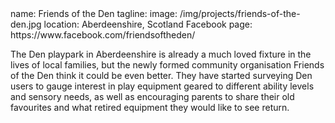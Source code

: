 <section src='project2.html'>
name: Friends of the Den
tagline: 
image: /img/projects/friends-of-the-den.jpg
location: Aberdeenshire, Scotland
Facebook page: https://www.facebook.com/friendsoftheden/

The Den playpark in Aberdeenshire is already a much loved fixture in the lives of local families, but the newly formed community organisation Friends of the Den think it could be even better. They have started surveying Den users to gauge interest in play equipment geared to different ability levels and sensory needs, as well as encouraging parents to share their old favourites and what retired equipment they would like to see return.

</section>